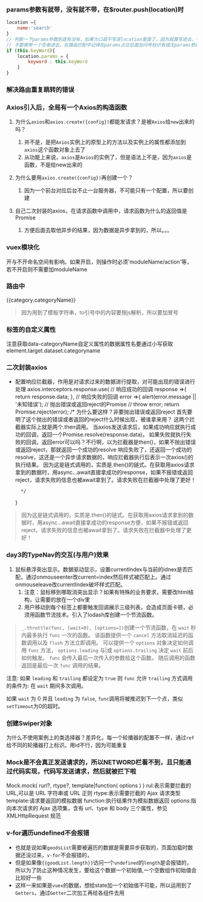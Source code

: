 ### params参数有就带，没有就不带，在$router.push(location)时
```js
location ={
    name:'search'
}
// 判断一下params参数到底有没有，如果为口就不写进location里面了，因为就算写进去，vue一看是空的就不会给你传
// 不要携带一个空串进去。在路由匹配中记得在params占位后面加问号标识有或无params参数
if (this.keyWord){
    location.params = {
        keyword : this.keyWord
    }
}

```

### 解决路由重复跳转的错误


### Axios引入后，全局有一个Axios的构造函数
1. 为什么`axios`和`axios.create({config})`都能发请求？是被`Axios`给`new`出来的吗？
   1. 并不是，是把`Axios`实例上的原型上的方法以及实例上的属性都添加到`axios`这个函数对象上去了
   2. 从功能上来说，`axios`是`Axios`的实例了，但是语法上不是，因为`axios`是函数，不是给new出来的


2. 为什么要用`axios.create({config})`再创建一个？
   1. 因为一个前台对应后台不止一台服务器，不可能只有一个配置，所以要创建

3. 自己二次封装的axios，在请求函数中调用中，请求函数为什么的返回值是Promise
   1. 方便后面去取他异步的结果，因为数据是异步拿到的，所以。。。


###  vuex模块化
开与不开命名空间有影响。如果开启，则操作时必须'moduleName/action'等，若不开启则不需要加moduleName

### 路由中
<router-link :to="`/search?categoryName=${category.categoryName}&category1Id${category.categoryId}`">{{category.categoryName}}</router-link>
>因为用到了模板字符串，to引号中的内容要按js解析，所以要加冒号


### 标签的自定义属性
 注意获取data-categoryName自定义属性的数据属性名要通过小写获取
 element.target.dataset.categoryname


 ### 二次封装axios
* 配置响应拦截器，作用是对请求过来的数据进行提取，对可能出现的错误进行处理
axios.interceptors.response.use(
    // 响应成功的回调
    response =>{
        return response.data;
    },
    // 响应失败的回调
    error =>{
        alert(error.message || '未知错误');
        // 抛出错误或返回reject的Promise 
        // throw error;
        return Promise.reject(error);
        /* 
            为什么要这样？非要抛出错误或返回reject
                首先要明了这个抛出的错误或者返回的reject什么时候出现，被谁拿来用？
                    这两个拦截器实际上就是两个.then调用。
                    当axios发送请求后，如果成功响应就执行成功的回调，返回一个Promise.resolve(response.data)。
                    如果失败就执行失败的回调，返回error可以吗？不行啊，以为拦截器是then()，如果不抛出错误或返回reject，那就返回一个成功的resolve
                        响应失败了，还返回一个成功的resolve，这还是一个异步请求数据的，响应拦截器执行后表示一次axios()的执行结果。
                    因为这是链式调用的，实质是.then()的链式。在获取用axios请求拿到的数据时，用async...await直接拿成功的response，如果不报错或返回reject，请求失败的信息也被await拿到了。请求失败在拦截器中处理了更好！
        
        */
    }
> 因为这是链式调用的，实质是.then()的链式。在获取用axios请求拿到的数据时，用async...await直接拿成功的response方便，如果不报错或返回reject，请求失败的信息也被await拿到了。请求失败在拦截器中处理了更好！

### day3的TypeNav的交互(与用户)效果
1. 鼠标悬浮突出显示。数据驱动显示，设置currentIndex与当前的idnex是否匹配，通过onmouseenter改current=index然后样式被匹配上。通过onmouseleave改currentIndex破坏样式匹配。
   1. 注意：鼠标移到哪取消突出显示？如果有特殊的业务要求，需要改html结构，让需要的放在一个div里
   2. 用户移动到每个标签上都要触发回调展示三级列表，会造成页面卡顿，必须用函数节流技术。引入了lodash库创建一个节流函数。


>`_.throttle(func, [wait=0], [options=])`创建一个节流函数，在 `wait` 秒内最多执行 `func` 一次的函数。 该函数提供一个 `cancel` 方法取消延迟的函数调用以及 `flush` 方法立即调用。 可以提供一个 `options` 对象决定如何调用 `func` 方法， `options.leading` 与|或 `options.trailing` 决定 `wait` 前后如何触发。 `func` 会传入最后一次传入的参数给这个函数。 随后调用的函数返回是最后一次 `func` 调用的结果。

注意: 如果 `leading` 和 `trailing` 都设定为 `true` 则 `func` 允许 `trailing` 方式调用的条件为: 在 `wait` 期间多次调用。

如果 `wait` 为 0 并且 `leading` 为 `false`, `func`调用将被推迟到下一个点，类似`setTimeout`为0的超时。


### 创建Swiper对象
为什么不使用案例上的类选择器？差异化，每一个轮播器的配置不一样，通过`ref`给不同的轮播器打上标识。用id不行，因为可能重复

### Mock是不会真正发送请求的，所以NETWORD栏看不到，且只能通过代码实现，代码写发送请求，然后就被拦下啦

Mock.mock( rurl?, rtype?, template|function( options ) )
rul:表示需要拦截的 URL,可以是 URL 字符串或 URL 正则
rtype:表示需要拦截的 Ajax 请求类型
template:请求要返回的模拟数据
function:执行结果作为模拟数据返回
options:指向本次请求的 Ajax 选项集，含有 url、type 和 body 三个属性，参见 XMLHttpRequest 规范

### v-for遍历undefined不会报错
* 也就是说如果`goodsList`需要被遍历的数据是需要异步获取的，页面加载时数据还没过来，`v-for`不会报错的，
* 但是如果像`{{goodList.length}}`访问一个`undefined`的`length`是会报错的，所以为了防止这种情况发生，要给这个数据一个初始值,一个空数组作初始值会比较好一些
* 这样一来如果是`vuex`的数据，想给state加一个初始值不可能，所以运用到了`Getters`，通过`Getter`二次加工再给各组件去用